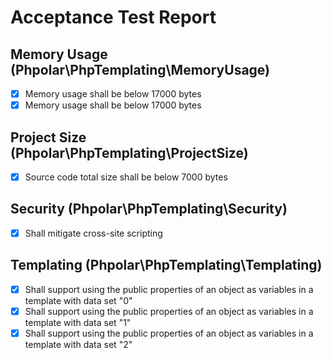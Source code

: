 # Acceptance Test Report

## Memory Usage (Phpolar\PhpTemplating\MemoryUsage)
- [x] Memory usage shall be below 17000 bytes
- [x] Memory usage shall be below 17000 bytes

## Project Size (Phpolar\PhpTemplating\ProjectSize)
- [x] Source code total size shall be below 7000 bytes

## Security (Phpolar\PhpTemplating\Security)
- [x] Shall mitigate cross-site scripting

## Templating (Phpolar\PhpTemplating\Templating)
- [x] Shall support using the public properties of an object as variables in a template with data set "0"
- [x] Shall support using the public properties of an object as variables in a template with data set "1"
- [x] Shall support using the public properties of an object as variables in a template with data set "2"
